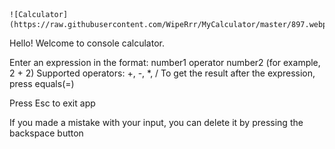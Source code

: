                                                                               ![Calculator](https://raw.githubusercontent.com/WipeRrr/MyCalculator/master/897.webp)

Hello! Welcome to  console calculator.

Enter an expression in the format: number1 operator number2 (for example, 2 + 2)
Supported operators: +, -, *, /
To get the result after the expression, press equals(=)

Press Esc to exit app

If you made a mistake with your input, you can delete it by pressing the backspace button
